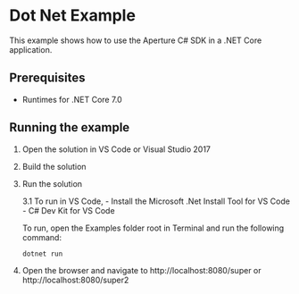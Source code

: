 # Dot Net Example

This example shows how to use the Aperture C# SDK in a .NET Core application.

## Prerequisites

- Runtimes for .NET Core 7.0

## Running the example

1. Open the solution in VS Code or Visual Studio 2017
2. Build the solution
3. Run the solution

   3.1 To run in VS Code, - Install the Microsoft .Net Install Tool for VS
   Code - C# Dev Kit for VS Code

   To run, open the Examples folder root in Terminal and run the following
   command:

   ```bash
   dotnet run
   ```

4. Open the browser and navigate to http://localhost:8080/super or
   http://localhost:8080/super2
